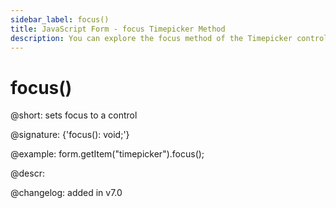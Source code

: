 ```yaml
---
sidebar_label: focus()
title: JavaScript Form - focus Timepicker Method 
description: You can explore the focus method of the Timepicker control of Form in the documentation of the DHTMLX JavaScript UI library. Browse developer guides and API reference, try out code examples and live demos, and download a free 30-day evaluation version of DHTMLX Suite.
---
```


# focus()

@short: sets focus to a control

@signature: {'focus(): void;'}

@example:
form.getItem("timepicker").focus();

@descr:

@changelog: added in v7.0
